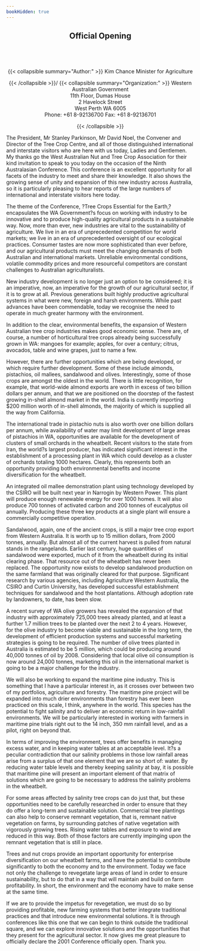 ```yaml
---
bookHidden: true
---
```

<body>
<center></center>
<center><h2>
Official Opening
</h2></center>
<br/><br/><center><h3></h3><div>{{< collapsible summary="Author:" >}}
<span id="1">Kim Chance  
Minister for Agriculture  
</span>  
  
{{< /collapsible >}}/
{{< collapsible summary="Organization:" >}}
<span id="2">Western Australian Government  
11th Floor, Dumas House  
2 Havelock Street  
West Perth WA 6005  
Phone: +61 8-92136700 Fax: +61 8-92136701  
</span>  
  
  
  
{{< /collapsible >}}
</div>
</center>
<p>
The President, Mr Stanley Parkinson, Mr David Noel, the Convener and Director of the Tree Crop Centre, and all of those distinguished international and interstate visitors who are here with us today, Ladies and Gentlemen.  My thanks go the West Australian Nut and Tree Crop Association for their kind invitation to speak to you today on the occasion of the Ninth Australasian Conference.  This conference is an excellent opportunity for all facets of the industry to meet and share their knowledge.  It also shows the growing sense of unity and expansion of this new industry across Australia, so it is particularly pleasing to hear reports of the large numbers of international and interstate visitors here today.</p>
<p>
The theme of the Conference, ?Tree Crops Essential for the Earth,? encapsulates the WA Government?s focus on working with industry to be innovative and to produce high-quality agricultural products in a sustainable way.  Now, more than ever, new industries are vital to the sustainability of agriculture.  We live in an era of unprecedented competition for world markets; we live in an era of unprecedented oversight of our ecological practices.  Consumer tastes are now more sophisticated than ever before, and our agricultural products must meet the changing demands of both Australian and international markets.  Unreliable environmental conditions, volatile commodity prices and more resourceful competitors are constant challenges to Australian agriculturalists.</p>
<p>
New industry development is no longer just an option to be considered; it is an imperative, now, an imperative for the growth of our agricultural sector, if it is to grow at all.  Previous generations built highly productive agricultural systems in what were new, foreign and harsh environments.  While past advances have been commendable, today we recognise the need to operate in much greater harmony with the environment.</p>
<p>
In addition to the clear, environmental benefits, the expansion of Western Australian tree crop industries makes good economic sense.  There are, of course, a number of horticultural tree crops already being successfully grown in WA: mangoes for example; apples, for over a century; citrus, avocados, table and wine grapes, just to name a few.</p>
<p>
However, there are further opportunities which are being developed, or which require further development.  Some of these include almonds, pistachios, oil mallees, sandalwood and olives.  Interestingly, some of those crops are amongst the oldest in the world.  There is little recognition, for example, that world-wide almond exports are worth in excess of two billion dollars per annum, and that we are positioned on the doorstep of the fastest growing in-shell almond market in the world.  India is currently importing $200 million worth of in-shell almonds, the majority of which is supplied all the way from California.</p>
<p>
The international trade in pistachio nuts is also worth over one billion dollars per annum, while availability of water may limit development of large areas of pistachios in WA, opportunities are available for the development of clusters of small orchards in the wheatbelt.  Recent visitors to the state from Iran, the world?s largest producer, has indicated significant interest in the establishment of a processing plant in WA which could develop as a cluster of orchards totaling 1000 hectares.  Clearly, this represents both an opportunity providing both environmental benefits and income diversification for the wheatbelt.</p>
<p>
An integrated oil mallee demonstration plant using technology developed by the CSIRO will be built next year in Narrogin by Western Power.  This plant will produce enough renewable energy for over 1000 homes.  It will also produce 700 tonnes of activated carbon and 200 tonnes of eucalyptus oil annually.  Producing these three key products at a single plant will ensure a commercially competitive operation.</p>
<p>
Sandalwood, again, one of the ancient crops, is still a major tree crop export from Western Australia.  It is worth up to 15 million dollars, from 2000 tonnes, annually.  But almost all of the current harvest is pulled from natural stands in the rangelands.  Earlier last century, huge quantities of sandalwood were exported, much of it from the wheatbelt during its initial clearing phase.  That resource out of the wheatbelt has never been replaced.  The opportunity now exists to develop sandalwood production on the same farmland that was originally cleared for that purpose.  Significant research by various agencies, including Agriculture Western Australia, the CSIRO and Curtin University, has developed successful establishment techniques for sandalwood and the host plantations.  Although adoption rate by landowners, to date, has been slow.</p>
<p>
A recent survey of WA olive growers has revealed the expansion of that industry with approximately 725,000 trees already planted, and at least a further 1.7 million trees to be planted over the next 2 to 4 years.  However, for the olive industry to become viable and sustainable in the long term, the development of efficient production systems and successful marketing strategies is going to be required.  The number of olive trees planted in Australia is estimated to be 5 million, which could be producing around 40,000 tonnes of oil by 2008.  Considering that local olive oil consumption is now around 24,000 tonnes, marketing this oil in the international market is going to be a major challenge for the industry.</p>
<p>
We will also be working to expand the maritime pine industry.  This is something that I have a particular interest in, as it crosses over between two of my portfolios, agriculture and forestry.  The maritime pine project will be expanded into much drier environments than forestry has ever been practiced on this scale, I think, anywhere in the world.  This species has the potential to fight salinity and to deliver an economic return in low-rainfall environments.  We will be particularly interested in working with farmers in maritime pine trials right out to the 14 inch, 350 mm rainfall level, and as a pilot, right on beyond that.</p>
<p>
In terms of improving the environment, trees offer benefits in managing excess water, and in keeping water tables at an acceptable level.  It?s a peculiar contradiction that our salinity problems in those low rainfall areas arise from a surplus of that one element that we are so short of: water.  By reducing water table levels and thereby keeping salinity at bay, it is possible that maritime pine  will present an important element of that matrix of solutions which are going to be necessary to address the salinity problems in the wheatbelt.</p>
<p>
For some areas affected by salinity tree crops can do just that, but these opportunities need to be carefully researched in order to ensure that they do offer a long-term and sustainable solution.  Commercial tree plantings can also help to conserve remnant vegetation, that is, remnant native vegetation on farms, by surrounding patches of native vegetation with vigorously growing trees. Rising water tables and exposure to wind are reduced in this way.  Both of those factors are currently impinging upon the remnant vegetation that is still in place.</p>
<p>
Trees and nut crops provide an important opportunity for enterprise diversification on our wheatbelt farms, and have the potential to contribute significantly to both the economy and to the environment.  Today we face not only the challenge to revegetate large areas of land in order to ensure sustainability, but to do that in a way that will maintain and build on farm profitability.  In short, the environment and the economy have to make sense at the same time.</p>
<p>
If we are to provide the impetus for revegetation, we must do so by providing profitable, new farming systems that better integrate traditional practices and that introduce new environmental solutions.  It is through conferences like this one that we can begin to think outside the traditional square, and we can explore innovative solutions and the opportunities that they present for the agricultural sector.  It now gives me great pleasure to officially declare the 2001 Conference officially open.  Thank you.</p>

</body>
